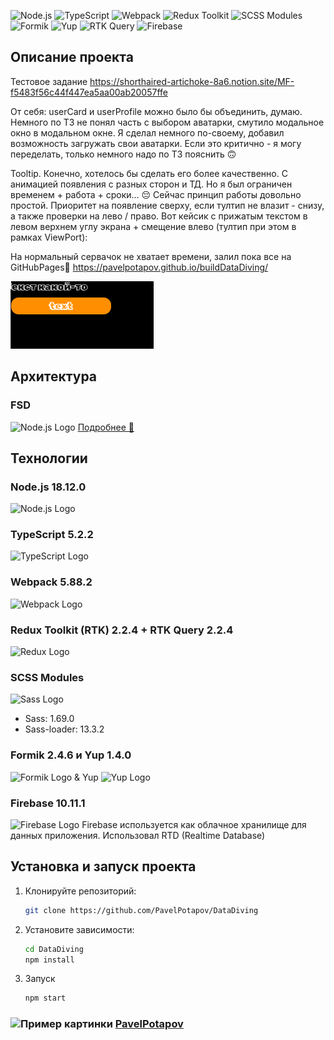![Node.js](https://img.shields.io/badge/Node.js-18.12.0-green.svg)
![TypeScript](https://img.shields.io/badge/TypeScript-5.2.2-blue.svg)
![Webpack](https://img.shields.io/badge/Webpack-5.88.2-blue.svg)
![Redux Toolkit](https://img.shields.io/badge/Redux%20Toolkit-2.2.4-blue.svg)
![SCSS Modules](https://img.shields.io/badge/SCSS%20Modules-1.69.0%20%2B%2013.3.2-orange.svg)
![Formik](https://img.shields.io/badge/Formik-2.4.6-blue.svg)
![Yup](https://img.shields.io/badge/Yup-1.4.0-blue.svg)
![RTK Query](https://img.shields.io/badge/RTK%20Query-2.2.4-blue.svg)
![Firebase](https://img.shields.io/badge/Firebase-10.11.1-orange.svg)

## Описание проекта

Тестовое задание https://shorthaired-artichoke-8a6.notion.site/MF-f5483f56c44f447ea5aa00ab20057ffe

От себя: userCard и userProfile можно было бы объединить, думаю. Немного по ТЗ не понял часть с выбором аватарки, смутило модальное окно в модальном окне. Я сделал немного по-своему, добавил возможность загружать свои аватарки. Если это критично - я могу переделать, только немного надо по ТЗ пояснить 🙃

Tooltip. Конечно, хотелось бы сделать его более качественно. С анимацией появления с разных сторон и ТД. Но я был ограничен временем + работа + сроки... 😔
Сейчас принцип работы довольно простой. Приоритет на появление сверху, если тултип не влазит - снизу, а также проверки на лево / право.
Вот кейсик с прижатым текстом в левом верхнем углу экрана + смещение влево (тултип при этом в рамках ViewPort):

На нормальный сервачок не хватает времени, залил пока все на GitHubPages🙈
https://pavelpotapov.github.io/buildDataDiving/ 

![alt text](image.png)

## Архитектура

### FSD

<img src="https://feature-sliced.design/img/brand/logo-primary.png" alt="Node.js Logo" width="50" />
<a href="https://feature-sliced.design/docs/get-started/overview">Подробнее 🚀</a>

## Технологии

### Node.js 18.12.0

<img src="https://nodejs.org/static/images/logo.svg" alt="Node.js Logo" width="50" />

### TypeScript 5.2.2

<img src="https://cdn.worldvectorlogo.com/logos/typescript.svg" alt="TypeScript Logo" width="50" />

### Webpack 5.88.2

<img src="https://webpack.js.org/assets/icon-square-big.svg" alt="Webpack Logo" width="50" />

### Redux Toolkit (RTK) 2.2.4 + RTK Query 2.2.4

<img src="https://redux-toolkit.js.org/img/redux.svg" alt="Redux Logo" width="50" />

### SCSS Modules

<img src="https://sass-lang.com/assets/img/logos/logo.svg" alt="Sass Logo" width="50" />

- Sass: 1.69.0
- Sass-loader: 13.3.2

### Formik 2.4.6 и Yup 1.4.0

<img src="https://user-images.githubusercontent.com/4060187/61057426-4e5a4600-a3c3-11e9-9114-630743e05814.png" alt="Formik Logo" width="50" /> & Yup
<img src="https://avatars.githubusercontent.com/u/339286?s=48&v=4" alt="Yup Logo" width="50" />

### Firebase 10.11.1

<img src="https://firebase.google.com/downloads/brand-guidelines/PNG/logo-logomark.png" alt="Firebase Logo" width="50" />
Firebase используется как облачное хранилище для данных приложения. Использовал RTD (Realtime Database)

## Установка и запуск проекта

1. Клонируйте репозиторий:
   ```bash
   git clone https://github.com/PavelPotapov/DataDiving
   ```
2. Установите зависимости:
   ```bash
   cd DataDiving
   npm install
   ```
3. Запуск
   ```bash
   npm start
   ```

### <img src="https://freedombelarus.github.io/0004/t_logo.png" alt="Пример картинки" width="20" height="20" style=""/> [PavelPotapov](https://t.me/Pavel_Potapov)
